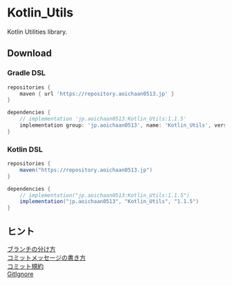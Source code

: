 # Kotlin_Utils
Kotlin Utilities library.

## Download
### Gradle DSL
```gradle
repositories {
    maven { url 'https://repository.aoichaan0513.jp' }
}

dependencies {
    // implementation 'jp.aoichaan0513:Kotlin_Utils:1.1.5'
    implementation group: 'jp.aoichaan0513', name: 'Kotlin_Utils', version: '1.1.5'
}
```

### Kotlin DSL

```gradle
repositories {
    maven("https://repository.aoichaan0513.jp")
}

dependencies {
    // implementation("jp.aoichaan0513:Kotlin_Utils:1.1.5")
    implementation("jp.aoichaan0513", "Kotlin_Utils", "1.1.5")
}
```

## ヒント
[ブランチの分け方](https://qiita.com/hatt0519/items/23ef0866f4abacce7296)<br>
[コミットメッセージの書き方](https://qiita.com/itosho/items/9565c6ad2ffc24c09364)<br>
[コミット規約](https://qiita.com/Kenya/items/f72fba8fecc79d1b090c)<br>
[GitIgnore](https://www.toptal.com/developers/gitignore)
